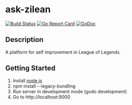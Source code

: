 ask-zilean
==========

[![Build Status](https://travis-ci.org/telrikk/adk-zilean.svg?branch=master)](https://travis-ci.org/telrikk/ask-zilean)
[![Go Report Card](https://goreportcard.com/badge/github.com/telrikk/ask-zilean)](https://goreportcard.com/report/github.com/telrikk/ask-zilean)
[![GoDoc](https://godoc.org/github.com/telrikk/ask-zilean?status.svg)](http://godoc.org/github.com/telrikk/ask-zilean)

Description
-----------

A platform for self improvement in League of Legends.

Getting Started
---------------

1) Install [node.js](https://nodejs.org/en/)
2) npm install --legacy-bundling
3) Run server in development mode (godo development)
4) Go to http://localhost:9000
